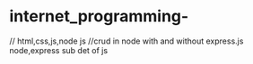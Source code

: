 
# internet_programming-
// html,css,js,node js
//crud in node with and without express.js
node,express sub det of js

